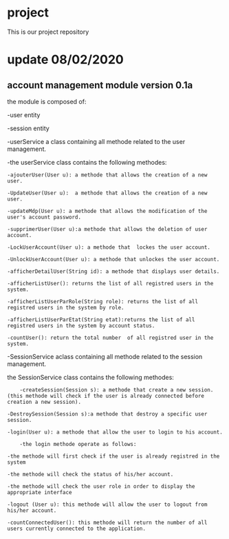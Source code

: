 # project
This is our project repository
# update 08/02/2020
## account management module version 0.1a 
the module is composed of:

-user entity

-session entity


-userService a class containing all methode related to the user management.

-the userService class contains the following methodes:


	-ajouterUser(User u): a methode that allows the creation of a new user.

	-UpdateUser(User u):  a methode that allows the creation of a new user.

	-updateMdp(User u): a methode that allows the modification of the user's account password.

	-supprimerUser(User u):a methode that allows the deletion of user account.

	-LockUserAccount(User u): a methode that  lockes the user account.

	-UnlockUserAccount(User u): a methode that unlockes the user account.

	-afficherDetailUser(String id): a methode that displays user details.

	-afficherListUser(): returns the list of all registred users in the system.

	-afficherListUserParRole(String role): returns the list of all registred users in the system by role.

	-afficherListUserParEtat(String etat):returns the list of all registred users in the system by account status.

	-countUser(): return the total number  of all registred user in the system.


-SessionService aclass containing all methode related to the session management.

the SessionService class contains the following methodes:

        -createSession(Session s): a methode that create a new session.(this methode will check if the user is already connected before creation a new session).

	-DestroySession(Session s):a methode that destroy a specific user session.

	-login(User u): a methode that allow the user to login to his account.

        -the login methode operate as follows:

	-the methode will first check if the user is already registred in the system

	-the methode will check the status of his/her account.

	-the methode will check the user role in order to display the appropriate interface

	-logout (User u): this methode will allow the user to logout from his/her account.

	-countConnectedUser(): this methode will return the number of all users currently connected to the application. 


 
